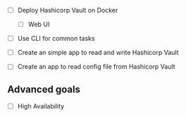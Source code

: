 - [ ] Deploy Hashicorp Vault on Docker
  - [ ] Web UI
- [ ] Use CLI for common tasks
- [ ] Create an simple app to read and write Hashicorp Vault
- [ ] Create an app to read config file from Hashicorp Vault


## Advanced goals
- [ ] High Availability